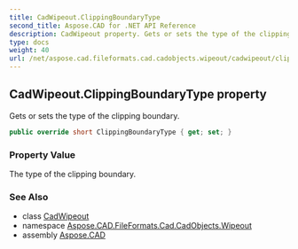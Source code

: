```yaml
---
title: CadWipeout.ClippingBoundaryType
second_title: Aspose.CAD for .NET API Reference
description: CadWipeout property. Gets or sets the type of the clipping boundary
type: docs
weight: 40
url: /net/aspose.cad.fileformats.cad.cadobjects.wipeout/cadwipeout/clippingboundarytype/
---
```

## CadWipeout.ClippingBoundaryType property

Gets or sets the type of the clipping boundary.

```csharp
public override short ClippingBoundaryType { get; set; }
```

### Property Value

The type of the clipping boundary.

### See Also

* class [CadWipeout](../)
* namespace [Aspose.CAD.FileFormats.Cad.CadObjects.Wipeout](../../../aspose.cad.fileformats.cad.cadobjects.wipeout/)
* assembly [Aspose.CAD](../../../)


